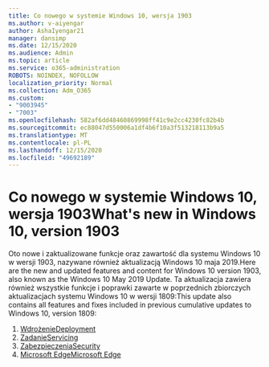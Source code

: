 ```yaml
---
title: Co nowego w systemie Windows 10, wersja 1903
ms.author: v-aiyengar
author: AshaIyengar21
manager: dansimp
ms.date: 12/15/2020
ms.audience: Admin
ms.topic: article
ms.service: o365-administration
ROBOTS: NOINDEX, NOFOLLOW
localization_priority: Normal
ms.collection: Adm_O365
ms.custom:
- "9003945"
- "7003"
ms.openlocfilehash: 582af6dd48460869998ff41c9e2cc4230fc82b4b
ms.sourcegitcommit: ec88047d550006a1df4b6f10a3f513218113b9a5
ms.translationtype: MT
ms.contentlocale: pl-PL
ms.lasthandoff: 12/15/2020
ms.locfileid: "49692189"
---
```

# <a name="whats-new-in-windows-10-version-1903"></a><span data-ttu-id="dcbc7-102">Co nowego w systemie Windows 10, wersja 1903</span><span class="sxs-lookup"><span data-stu-id="dcbc7-102">What's new in Windows 10, version 1903</span></span>

<span data-ttu-id="dcbc7-103">Oto nowe i zaktualizowane funkcje oraz zawartość dla systemu Windows 10 w wersji 1903, nazywane również aktualizacją Windows 10 maja 2019.</span><span class="sxs-lookup"><span data-stu-id="dcbc7-103">Here are the new and updated features and content for Windows 10 version 1903, also known as the Windows 10 May 2019 Update.</span></span> <span data-ttu-id="dcbc7-104">Ta aktualizacja zawiera również wszystkie funkcje i poprawki zawarte w poprzednich zbiorczych aktualizacjach systemu Windows 10 w wersji 1809:</span><span class="sxs-lookup"><span data-stu-id="dcbc7-104">This update also contains all features and fixes included in previous cumulative updates to Windows 10, version 1809:</span></span>

1. [<span data-ttu-id="dcbc7-105">Wdrożenie</span><span class="sxs-lookup"><span data-stu-id="dcbc7-105">Deployment</span></span>](https://go.microsoft.com/fwlink/?linkid=2114296)
1. [<span data-ttu-id="dcbc7-106">Zadanie</span><span class="sxs-lookup"><span data-stu-id="dcbc7-106">Servicing</span></span>](https://go.microsoft.com/fwlink/?linkid=2114493)
1. [<span data-ttu-id="dcbc7-107">Zabezpieczenia</span><span class="sxs-lookup"><span data-stu-id="dcbc7-107">Security</span></span>](https://go.microsoft.com/fwlink/?linkid=2114297)
1. [<span data-ttu-id="dcbc7-108">Microsoft Edge</span><span class="sxs-lookup"><span data-stu-id="dcbc7-108">Microsoft Edge</span></span>](https://go.microsoft.com/fwlink/?linkid=2114298)
